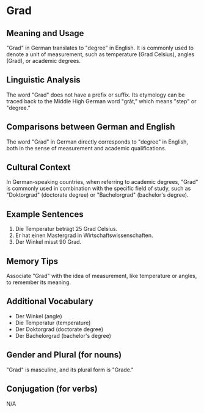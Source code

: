 # Grad
## Meaning and Usage
"Grad" in German translates to "degree" in English. It is commonly used to denote a unit of measurement, such as temperature (Grad Celsius), angles (Grad), or academic degrees.

## Linguistic Analysis
The word "Grad" does not have a prefix or suffix. Its etymology can be traced back to the Middle High German word "grât," which means "step" or "degree."

## Comparisons between German and English
The word "Grad" in German directly corresponds to "degree" in English, both in the sense of measurement and academic qualifications.

## Cultural Context
In German-speaking countries, when referring to academic degrees, "Grad" is commonly used in combination with the specific field of study, such as "Doktorgrad" (doctorate degree) or "Bachelorgrad" (bachelor's degree).

## Example Sentences
1. Die Temperatur beträgt 25 Grad Celsius.
2. Er hat einen Mastergrad in Wirtschaftswissenschaften.
3. Der Winkel misst 90 Grad.

## Memory Tips
Associate "Grad" with the idea of measurement, like temperature or angles, to remember its meaning.

## Additional Vocabulary
- Der Winkel (angle)
- Die Temperatur (temperature)
- Der Doktorgrad (doctorate degree)
- Der Bachelorgrad (bachelor's degree)

## Gender and Plural (for nouns)
"Grad" is masculine, and its plural form is "Grade."

## Conjugation (for verbs)
N/A